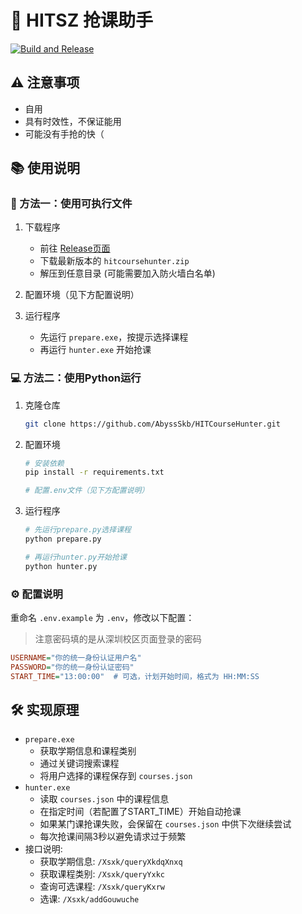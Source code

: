 # 🎯 HITSZ 抢课助手

[![Build and Release](https://github.com/AbyssSkb/HITCourseHunter/actions/workflows/release.yml/badge.svg)](https://github.com/AbyssSkb/HITCourseHunter/actions/workflows/release.yml)

## ⚠️ 注意事项
- 自用
- 具有时效性，不保证能用
- 可能没有手抢的快（

## 📚 使用说明

### 🚀 方法一：使用可执行文件

1. 下载程序
   - 前往 [Release页面](https://github.com/AbyssSkb/HITCourseHunter/releases)
   - 下载最新版本的 `hitcoursehunter.zip`
   - 解压到任意目录 (可能需要加入防火墙白名单)

2. 配置环境（见下方配置说明）

3. 运行程序
   - 先运行 `prepare.exe`，按提示选择课程
   - 再运行 `hunter.exe` 开始抢课

### 💻 方法二：使用Python运行

1. 克隆仓库
   ```bash
   git clone https://github.com/AbyssSkb/HITCourseHunter.git
   ```

2. 配置环境
   ```bash
   # 安装依赖
   pip install -r requirements.txt
   
   # 配置.env文件（见下方配置说明）
   ```

3. 运行程序
   ```bash
   # 先运行prepare.py选择课程
   python prepare.py
   
   # 再运行hunter.py开始抢课
   python hunter.py
   ```

### ⚙️ 配置说明
重命名 `.env.example` 为 `.env`，修改以下配置：
> 注意密码填的是从深圳校区页面登录的密码
```ini
USERNAME="你的统一身份认证用户名"
PASSWORD="你的统一身份认证密码"
START_TIME="13:00:00"  # 可选，计划开始时间，格式为 HH:MM:SS
```

## 🛠️ 实现原理
- `prepare.exe`
  - 获取学期信息和课程类别
  - 通过关键词搜索课程
  - 将用户选择的课程保存到 `courses.json`
- `hunter.exe`
  - 读取 `courses.json` 中的课程信息
  - 在指定时间（若配置了START_TIME）开始自动抢课
  - 如果某门课抢课失败，会保留在 `courses.json` 中供下次继续尝试
  - 每次抢课间隔3秒以避免请求过于频繁
- 接口说明:
  - 获取学期信息: `/Xsxk/queryXkdqXnxq`
  - 获取课程类别: `/Xsxk/queryYxkc`
  - 查询可选课程: `/Xsxk/queryKxrw`
  - 选课: `/Xsxk/addGouwuche`